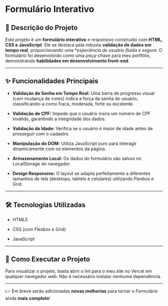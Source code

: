 # **Formulário Interativo**

## 📝 **Descrição do Projeto**
Este projeto é um **formulário interativo** e responsivo construído com **HTML, CSS e JavaScript**. Ele se destaca pela robusta **validação de dados em tempo real**, proporcionando uma **experiência de usuário fluida e segura*. O formulário foi desenvolvido como uma peça-chave para meu portfólio, demonstrando **habilidades em desenvolvimento front-end**.

---

## ✨ **Funcionalidades Principais**
  - **Validação de Senha em Tempo Real:** Uma barra de progresso visual (com mudança de cores) indica a força da senha do usuário, classificando-a como fraca, moderada, forte ou excelente.

  - **Validação de CPF:** Impede que o usuário insira um número de CPF inválido, garantindo a integridade dos dados.

  - **Validação de Idade:** Verifica se o usuário é maior de idade antes de prosseguir com o cadastro.

  - **Manipulação do DOM:** Utiliza JavaScript puro para interagir dinamicamente com os elementos da página.

  - **Armazenamento Local:** Os dados do formulário são salvos no LocalStorage do navegador.

  - **Design Responsivo:** O layout se adapta perfeitamente a diferentes tamanhos de tela (desktops, tablets e celulares) utilizando Flexbox e Grid.

---

## 🛠️ **Tecnologias Utilizadas**
  - HTML5

  - CSS (com Flexbox e Grid)

  - JavaScript

---

## 🚀 **Como Executar o Projeto**
Para visualizar o projeto, basta abrir o linl para o meu site no Vercel em qualquer navegador web. Não é necessário instalar nenhuma dependência.

---

👉 Em breve serão adicionadas **novas melhorias** para tornar o Formulário ainda **mais completo**!
